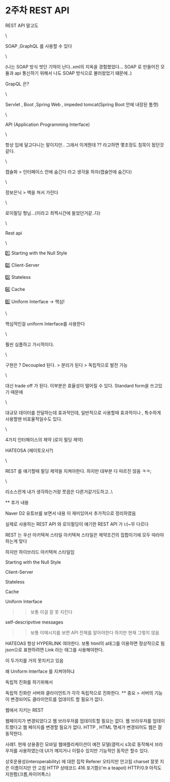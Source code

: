 # 2주차 REST API

REST API 말고도

\


SOAP ,GraphQL 를 사용할 수 있다

\


(나는 SOAP 방식 썻던 기억이 난다..xml의 지옥을 경험했었다… SOAP 로 만들어진 모듈과 api 통신하기 위해서 나도 SOAP 방식으로 불러왔었기 떄문에..)

GrapQL 은?

\


Servlet , Boot ,Spring Web , impeded tomcat(Spring Boot 안에 내장된 톰캣)

\


API (Application Programming Interface)

\


항상 입에 달고다니는 말이지만.. 그래서 이게뭔데 ?? 라고하면 몇초정도 침묵이 됬던것 같다.

\


캡슐화 > 인터페이스 안에 숨긴다 라고 생각을 하자(캡슐안에 숨긴다)

\


정보은닉 > 벽을 쳐서 가린다

\


로이필딩 형님…(이라고 최찍시간에 들었던거같..다)

\


Rest api

\


1️⃣ Starting with the Null Style

2️⃣ Client-Server

3️⃣ Stateless

4️⃣ Cache

5️⃣ Uniform Interface → 핵심!

\


핵심적인걸 uniform Interface를 사용한다

\


훨씬 심플하고 가시적이다.

\


구현은 ? Decoupled 된다. > 분리가 된다 > 독립적으로 발전 가능

\


대신 trade off 가 된다. 이부분은 효율성이 떨어질 수 있다. Standard form을 쓰고있기 때문에

\


대규모 데이터를 전달하는데 효과적인데, 일반적으로 사용할때 효과적이나 , 특수하게 사용할땐 비효율적일수도 있다.

\


4가지 인터페이스의 제약 (로이 필딩 제약)

HATEOSA (헤이토오사?)

\


REST 를 얘기할때 필딩 제약을 지켜야한다. 하지만 대부분 다 따르진 않음 ㅋㅋ;

\


리소스란게 내가 생각하는거랑 쪼끔은 다른거같기도하고..\


\*\* 추가 내용

Naver D2 유튜브를 보면서 내용 이 재미있어서 추가적으로 정리하였음

실제로 사용하는 REST API 와 로이필딩이 얘기한 REST API 가 너\~무 다르다

REST 는 우선 아키텍쳐 스타일 아키텍쳐 스타일은 제약조건의 집합이기에 모두 따라야 하는게 맞다

하지만 하이브리드 아키텍쳐 스타일임

Starting with the Null Style

Client-Server

Stateless

Cache

Uniform Interface

> > 보통 이걸 잘 못 지킨다

self-descripvtive messages

> > 보통 이메시지를 보면 API 전체를 알아야한다 하지만 현재 그렇지 않음

HATEOAS 항상 HYPERLINK 여야한다. 보통 html의 a태그를 이용하면 정상적으로 됨 json으로 표현하려면 Link 라는 태그를 사용해야한다.

이 두가지를 거의 못지키고 있음

왜 Uniform Interface 를 지켜야하냐

독립적 진화를 하기위해서

독립적 진화란 서버와 클라이언트가 각각 독립적으로 진화한다. \*\* 중요 > 서버의 기능이 변경되어도 클라이언트를 업데이트 할 필요가 없다.

웹에서 지키는 REST

웹페이지가 변경되었다고 웹 브라우저를 업데이트할 필요는 없다. 웹 브라우저를 업데이트했다고 웹 페이지를 변경할 필요가 없다. HTTP , HTML 명세가 변경되어도 웹은 잘 동작한다.

사례1. 현재 상용중인 모바일 웹애플리케이션이 예전 모델(갤럭시 s3)로 동작해서 브라우저를 사용하였는데 UI가 깨지거나 이럴수 있지만 기능적인 동작은 할수 있다.

상호운용성(interoperability) 에 대한 집착 Referer 오타지만 안고침 charset 잘못 지은 이름이지만 안 고침 HTTP 상태코드 416 포기함(i'm a teapot) HTTP/0.9 아직도 지원함(크롬,파이어폭스)
